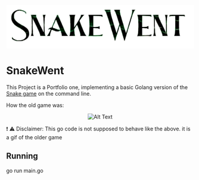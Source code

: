 ![Screenshot](resources/snakewent.png)
# SnakeWent
This Project is a Portfolio one, implementing a basic Golang version of the [Snake game](https://en.wikipedia.org/wiki/Snake_(video_game_genre)) on the command line. 

How the old game was:

<center>

![Alt Text](https://upload.wikimedia.org/wikipedia/commons/5/55/Snake_can_be_completed.gif)

</center>

:exclamation: :warning: Disclaimer: This go code is not supposed to behave like the above. it is a gif of the older game

## Running

go run main.go
